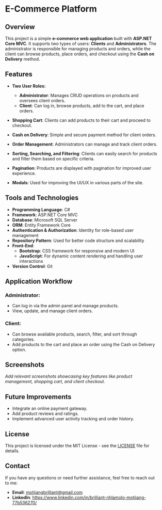 # E-Commerce Platform

## Overview
This project is a simple **e-commerce web application** built with **ASP.NET Core MVC**. It supports two types of users: **Clients** and **Administrators**. The administrator is responsible for managing products and orders, while the client can browse products, place orders, and checkout using the **Cash on Delivery** method.

## Features
- **Two User Roles:**
  - **Administrator**: Manages CRUD operations on products and oversees client orders.
  - **Client**: Can log in, browse products, add to the cart, and place orders.
  
- **Shopping Cart**: Clients can add products to their cart and proceed to checkout.
- **Cash on Delivery**: Simple and secure payment method for client orders.
- **Order Management**: Administrators can manage and track client orders.
- **Sorting, Searching, and Filtering**: Clients can easily search for products and filter them based on specific criteria.
- **Pagination**: Products are displayed with pagination for improved user experience.
- **Modals**: Used for improving the UI/UX in various parts of the site.

## Tools and Technologies
- **Programming Language**: C#
- **Framework**: ASP.NET Core MVC
- **Database**: Microsoft SQL Server
- **ORM**: Entity Framework Core
- **Authentication & Authorization**: Identity for role-based user management
- **Repository Pattern**: Used for better code structure and scalability
- **Front-End**: 
  - **Bootstrap**: CSS framework for responsive and modern UI
  - **JavaScript**: For dynamic content rendering and handling user interactions
- **Version Control**: Git
## Application Workflow

### Administrator:
- Can log in via the admin panel and manage products.
- View, update, and manage client orders.

### Client:
- Can browse available products, search, filter, and sort through categories.
- Add products to the cart and place an order using the Cash on Delivery option.

## Screenshots
_Add relevant screenshots showcasing key features like product management, shopping cart, and client checkout._

## Future Improvements
- Integrate an online payment gateway.
- Add product reviews and ratings.
- Implement advanced user activity tracking and order history.

## License
This project is licensed under the MIT License - see the [LICENSE](LICENSE) file for details.

## Contact
If you have any questions or need further assistance, feel free to reach out to me:

- **Email**: motjiangbrilliant@gmail.com
- **LinkedIn**: https://www.linkedin.com/in/brilliant-nhlamolo-motjiang-77b536270/

